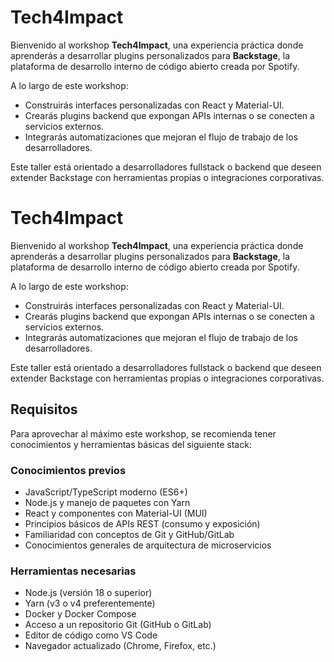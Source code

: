 # Tech4Impact

Bienvenido al workshop **Tech4Impact**, una experiencia práctica donde aprenderás a desarrollar plugins personalizados para **Backstage**, la plataforma de desarrollo interno de código abierto creada por Spotify.

A lo largo de este workshop:

- Construirás interfaces personalizadas con React y Material-UI.
- Crearás plugins backend que expongan APIs internas o se conecten a servicios externos.
- Integrarás automatizaciones que mejoran el flujo de trabajo de los desarrolladores.

Este taller está orientado a desarrolladores fullstack o backend que deseen extender Backstage con herramientas propias o integraciones corporativas.

# Tech4Impact

Bienvenido al workshop **Tech4Impact**, una experiencia práctica donde aprenderás a desarrollar plugins personalizados para **Backstage**, la plataforma de desarrollo interno de código abierto creada por Spotify.

A lo largo de este workshop:

- Construirás interfaces personalizadas con React y Material-UI.
- Crearás plugins backend que expongan APIs internas o se conecten a servicios externos.
- Integrarás automatizaciones que mejoran el flujo de trabajo de los desarrolladores.

Este taller está orientado a desarrolladores fullstack o backend que deseen extender Backstage con herramientas propias o integraciones corporativas.

## Requisitos

Para aprovechar al máximo este workshop, se recomienda tener conocimientos y herramientas básicas del siguiente stack:

### Conocimientos previos

- JavaScript/TypeScript moderno (ES6+)
- Node.js y manejo de paquetes con Yarn
- React y componentes con Material-UI (MUI)
- Principios básicos de APIs REST (consumo y exposición)
- Familiaridad con conceptos de Git y GitHub/GitLab
- Conocimientos generales de arquitectura de microservicios

### Herramientas necesarias

- Node.js (versión 18 o superior)
- Yarn (v3 o v4 preferentemente)
- Docker y Docker Compose
- Acceso a un repositorio Git (GitHub o GitLab)
- Editor de código como VS Code
- Navegador actualizado (Chrome, Firefox, etc.)